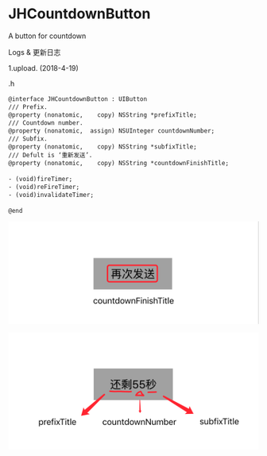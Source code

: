 # JHCountdownButton
A button for countdown

Logs & 更新日志

1.upload. (2018-4-19)

.h
```
@interface JHCountdownButton : UIButton
/// Prefix.
@property (nonatomic,    copy) NSString *prefixTitle;
/// Countdown number.
@property (nonatomic,  assign) NSUInteger countdownNumber;
/// Subfix.
@property (nonatomic,    copy) NSString *subfixTitle;
/// Defult is ‘重新发送’.
@property (nonatomic,    copy) NSString *countdownFinishTitle;

- (void)fireTimer;
- (void)reFireTimer;
- (void)invalidateTimer;

@end

```

![image](https://github.com/xjh093/JHCountdownButton/blob/master/img/01.png)

![image](https://github.com/xjh093/JHCountdownButton/blob/master/img/02.png)
